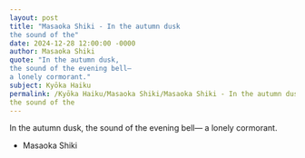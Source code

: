 ```yaml
---
layout: post
title: "Masaoka Shiki - In the autumn dusk
the sound of the"
date: 2024-12-28 12:00:00 -0000
author: Masaoka Shiki
quote: "In the autumn dusk,
the sound of the evening bell—
a lonely cormorant."
subject: Kyōka Haiku
permalink: /Kyōka Haiku/Masaoka Shiki/Masaoka Shiki - In the autumn dusk
the sound of the
---
```


In the autumn dusk,
the sound of the evening bell—
a lonely cormorant.

- Masaoka Shiki
